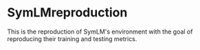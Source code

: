 # SymLMreproduction
This is the reproduction of SymLM's environment with the goal of reproducing their training and testing metrics.
